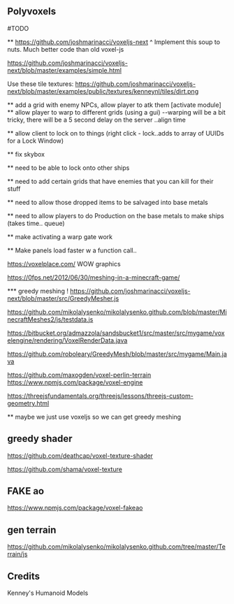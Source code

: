 ## Polyvoxels





#TODO

** https://github.com/joshmarinacci/voxeljs-next
  ^ Implement this soup to nuts.  Much better code than old voxel-js

https://github.com/joshmarinacci/voxeljs-next/blob/master/examples/simple.html

Use these tile textures: 
https://github.com/joshmarinacci/voxeljs-next/blob/master/examples/public/textures/kenneynl/tiles/dirt.png



 ** add a grid with enemy NPCs, allow player to atk them [activate module]
 ** allow player to warp to different grids (using a gui)
     --warping will be a bit tricky, there will be a 5 second delay on the server ..align time

** allow client to lock on to things (right click - lock..adds to array of UUIDs for a Lock Window)

** fix skybox


** need to be able to lock onto other ships

** need to add certain grids that have enemies that you can kill for their stuff

** need to allow those dropped items to be salvaged into base metals

** need to allow players to do Production on the base metals to make ships  (takes time.. queue)



** make activating a warp gate work



** Make panels load faster w a function call..


https://voxelplace.com/  WOW graphics

https://0fps.net/2012/06/30/meshing-in-a-minecraft-game/


*** greedy meshing !
https://github.com/joshmarinacci/voxeljs-next/blob/master/src/GreedyMesher.js


https://github.com/mikolalysenko/mikolalysenko.github.com/blob/master/MinecraftMeshes2/js/testdata.js


https://bitbucket.org/admazzola/sandsbucket1/src/master/src/mygame/voxelengine/rendering/VoxelRenderData.java

https://github.com/roboleary/GreedyMesh/blob/master/src/mygame/Main.java

https://github.com/maxogden/voxel-perlin-terrain
https://www.npmjs.com/package/voxel-engine


https://threejsfundamentals.org/threejs/lessons/threejs-custom-geometry.html


** maybe we just use voxeljs so we can get greedy meshing


## greedy shader
https://github.com/deathcap/voxel-texture-shader

https://github.com/shama/voxel-texture


## FAKE ao
https://www.npmjs.com/package/voxel-fakeao



## gen terrain
https://github.com/mikolalysenko/mikolalysenko.github.com/tree/master/Terrain/js



## Credits

Kenney's Humanoid Models
